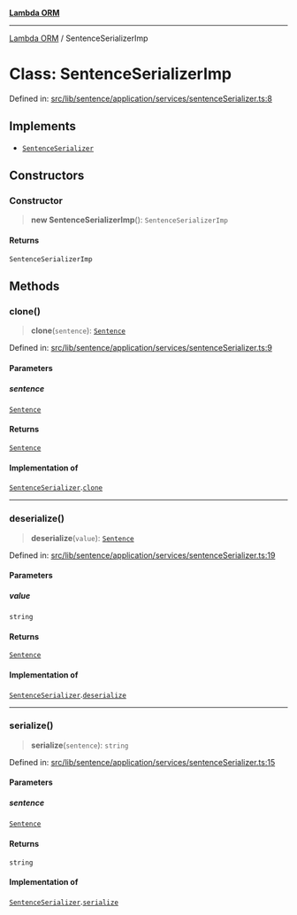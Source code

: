 [**Lambda ORM**](../README.md)

***

[Lambda ORM](../README.md) / SentenceSerializerImp

# Class: SentenceSerializerImp

Defined in: [src/lib/sentence/application/services/sentenceSerializer.ts:8](https://github.com/lambda-orm/lambdaorm/blob/ba6243bf966eaef6437cd89eb7738a84e374ceb0/src/lib/sentence/application/services/sentenceSerializer.ts#L8)

## Implements

- [`SentenceSerializer`](../interfaces/SentenceSerializer.md)

## Constructors

### Constructor

> **new SentenceSerializerImp**(): `SentenceSerializerImp`

#### Returns

`SentenceSerializerImp`

## Methods

### clone()

> **clone**(`sentence`): [`Sentence`](Sentence.md)

Defined in: [src/lib/sentence/application/services/sentenceSerializer.ts:9](https://github.com/lambda-orm/lambdaorm/blob/ba6243bf966eaef6437cd89eb7738a84e374ceb0/src/lib/sentence/application/services/sentenceSerializer.ts#L9)

#### Parameters

##### sentence

[`Sentence`](Sentence.md)

#### Returns

[`Sentence`](Sentence.md)

#### Implementation of

[`SentenceSerializer`](../interfaces/SentenceSerializer.md).[`clone`](../interfaces/SentenceSerializer.md#clone)

***

### deserialize()

> **deserialize**(`value`): [`Sentence`](Sentence.md)

Defined in: [src/lib/sentence/application/services/sentenceSerializer.ts:19](https://github.com/lambda-orm/lambdaorm/blob/ba6243bf966eaef6437cd89eb7738a84e374ceb0/src/lib/sentence/application/services/sentenceSerializer.ts#L19)

#### Parameters

##### value

`string`

#### Returns

[`Sentence`](Sentence.md)

#### Implementation of

[`SentenceSerializer`](../interfaces/SentenceSerializer.md).[`deserialize`](../interfaces/SentenceSerializer.md#deserialize)

***

### serialize()

> **serialize**(`sentence`): `string`

Defined in: [src/lib/sentence/application/services/sentenceSerializer.ts:15](https://github.com/lambda-orm/lambdaorm/blob/ba6243bf966eaef6437cd89eb7738a84e374ceb0/src/lib/sentence/application/services/sentenceSerializer.ts#L15)

#### Parameters

##### sentence

[`Sentence`](Sentence.md)

#### Returns

`string`

#### Implementation of

[`SentenceSerializer`](../interfaces/SentenceSerializer.md).[`serialize`](../interfaces/SentenceSerializer.md#serialize)
